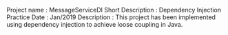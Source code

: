 Project name : MessageServiceDI
Short Description : Dependency Injection Practice
Date : Jan/2019
Description : This project has been implemented using dependency injection to achieve loose coupling in Java. 
